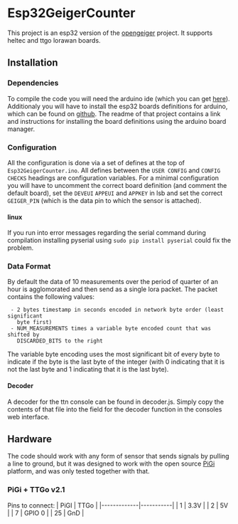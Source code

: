 # Esp32GeigerCounter
This project is an esp32 version of the
[opengeiger](https://github.com/opengeiger/LoRaGeiger-MKRWAN1300.git) project.
It supports heltec and ttgo lorawan boards.

## Installation

### Dependencies
To compile the code you will need the arduino ide (which you can get
[here](https://www.arduino.cc/en/Main/Software)).
Additionaly you will have to install the esp32 boards definitions for arduino,
which can be found on [github](https://github.com/espressif/arduino-esp32).
The readme of that project contains a link and instructions for installing the
board definitions using the arduino board manager.  

### Configuration
All the configuration is done via a set of defines at the top of
`Esp32GeigerCounter.ino`. All defines between the `USER CONFIG` and
`CONFIG CHECKS` headings are configuration variables. For a minimal
configuration you will have to uncomment the correct board definition (and
comment the default board), set the `DEVEUI` `APPEUI` and `APPKEY`
in lsb and set the correct `GEIGER_PIN` (which is the data pin to which the
sensor is attached).

#### linux
If you run into error messages regarding the serial command during compilation
installing pyserial using `sudo pip install pyserial` could fix the problem.

### Data Format
By default the data of 10 measurements over the period of quarter of an hour is
agglomorated and then send as a single lora packet. The packet contains the
following values:
```
 - 2 bytes timestamp in seconds encoded in network byte order (least significant
   byte first)
 - NUM_MEASUREMENTS times a variable byte encoded count that was shifted by
   DISCARDED_BITS to the right
```
The variable byte encoding uses the most significant bit of every byte to
indicate if the byte is the last byte of the integer (with 0 indicating that
it is not the last byte and 1 indicating that it is the last byte).

#### Decoder
A decoder for the ttn console can be found in decoder.js. Simply copy the
contents of that file into the field for the decoder function in the consoles
web interface.

## Hardware
The code should work with any form of sensor that sends signals by pulling a line to ground, but it was designed to work with the open source [PiGi](https://github.com/apollo-ng/PiGI) platform, and was only tested together with that.
### PiGi + TTGo v2.1
Pins to connect:
| PiGI        |  TTGo     |
|-------------|-----------|
| 1           | 3.3V      |
| 2           | 5V        |
| 7           | GPIO 0    |
| 25          | GnD       |
